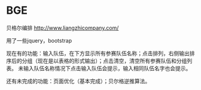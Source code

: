 # BGE
贝格尔编排 http://www.liangzhicompany.com/

用了一些jquery，bootstrap

现在有的功能：输入队伍，在下方显示所有参赛队伍名称；点击排列，右侧输出排序后的分组（现在是以表格的形式输出）；点击清空，清空所有参赛队伍和分组列表。
未输入队伍名称情况下点击输入队伍会提示，输入相同队伍名字也会提示。

还有未完成的功能：页面优化（基本完成）；贝尔格逆推算法。
